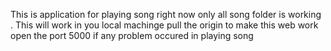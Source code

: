 This is application for playing song right now only all song folder is working . This will work in you local machinge pull the origin to make this web work
open the port 5000 if any problem occured in playing song
